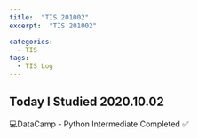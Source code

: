 ```yaml
---
title:  "TIS 201002"
excerpt:  "TIS 201002"

categories:
  - TIS
tags:
  - TIS Log
---
```


## Today I Studied 2020.10.02

💻DataCamp - Python Intermediate Completed ✅ 
